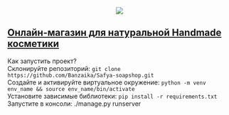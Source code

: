 <p align="center">
  <a href="https://skillicons.dev">
    <img src="https://skillicons.dev/icons?i=py,django,js,html,css,figma,ps,nginx,linux,postgres" />
  </a>
</p>
<a href="https://safiya-mylo.ru"><h2>Онлайн-магазин для натуральной Handmade косметики</h2></a>


Как запустить проект?<br>
Склонируйте репозиторий: ```git clone https://github.com/Banzaika/Safya-soapshop.git```<br>
Создайте и активируйте виртуальное окружение: ```python -m venv env_name && source env_name/bin/activate```<br>
Установите зависимые библиотеки: ```pip install -r requirements.txt```<br>
Запустите в консоли: ./manage.py runserver
